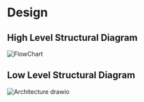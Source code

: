 # Design

## High Level Structural Diagram
![FlowChart](https://github.com/Ghanamrut/M3_31/blob/main/2_Architecture/M3HL-SD.drawio.png)

## Low Level Structural Diagram
![Architecture drawio](https://user-images.githubusercontent.com/98812321/157650808-22eadb78-6416-475a-be49-6a11a3252a33.png)


